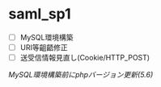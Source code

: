# saml_sp1

- [ ] MySQL環境構築
- [ ] URI等齟齬修正
- [ ] 送受信情報見直し(Cookie/HTTP_POST)

*MySQL環境構築前にphpバージョン更新(5.6)*
